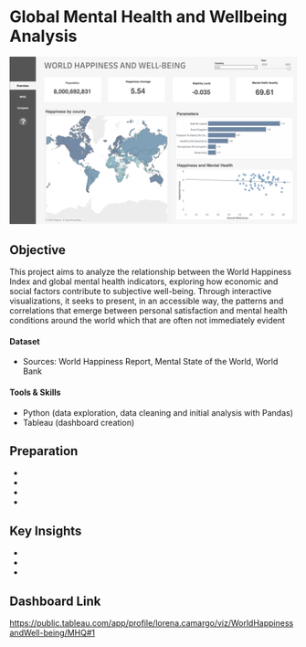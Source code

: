 # Global Mental Health and Wellbeing Analysis

![Dashboard](https://github.com/LorenaCamargo/Mental-Health-and-Well-Being/blob/main/Dashboard.png)

## Objective
This project aims to analyze the relationship between the World Happiness Index and global mental health indicators, exploring how economic and social factors contribute to subjective well-being. Through interactive visualizations, it seeks to present, in an accessible way, the patterns and correlations that emerge between personal satisfaction and mental health conditions around the world which that are often not immediately evident

#### Dataset
- Sources:  World Happiness Report, Mental State of the World, World Bank

#### Tools & Skills
- Python (data exploration, data cleaning and initial analysis with Pandas)
- Tableau (dashboard creation)

## Preparation
- 
- 
- 
- 

## Key Insights
- 
- 
- 

## Dashboard Link
https://public.tableau.com/app/profile/lorena.camargo/viz/WorldHappinessandWell-being/MHQ#1


#
